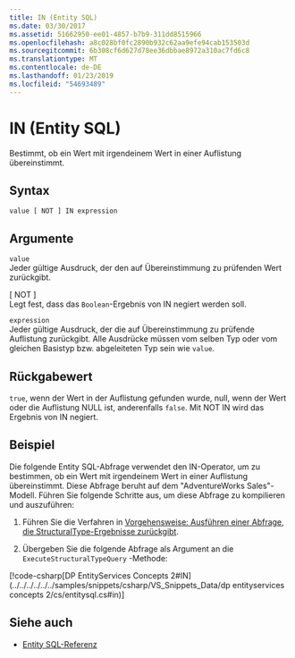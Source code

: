 ```yaml
---
title: IN (Entity SQL)
ms.date: 03/30/2017
ms.assetid: 51662950-ee01-4857-b7b9-311dd8515966
ms.openlocfilehash: a8c028bf0fc2890b932c62aa9efe94cab153503d
ms.sourcegitcommit: 6b308cf6d627d78ee36dbbae8972a310ac7fd6c8
ms.translationtype: MT
ms.contentlocale: de-DE
ms.lasthandoff: 01/23/2019
ms.locfileid: "54693489"
---
```

# <a name="in-entity-sql"></a>IN (Entity SQL)
Bestimmt, ob ein Wert mit irgendeinem Wert in einer Auflistung übereinstimmt.  
  
## <a name="syntax"></a>Syntax  
  
```  
value [ NOT ] IN expression  
```  
  
## <a name="arguments"></a>Argumente  
 `value`  
 Jeder gültige Ausdruck, der den auf Übereinstimmung zu prüfenden Wert zurückgibt.  
  
 [ NOT ]  
 Legt fest, dass das `Boolean`-Ergebnis von IN negiert werden soll.  
  
 `expression`  
 Jeder gültige Ausdruck, der die auf Übereinstimmung zu prüfende Auflistung zurückgibt. Alle Ausdrücke müssen vom selben Typ oder vom gleichen Basistyp bzw. abgeleiteten Typ sein wie `value`.  
  
## <a name="return-value"></a>Rückgabewert  
 `true`, wenn der Wert in der Auflistung gefunden wurde, null, wenn der Wert oder die Auflistung NULL ist, anderenfalls `false`. Mit NOT IN wird das Ergebnis von IN negiert.  
  
## <a name="example"></a>Beispiel  
 Die folgende Entity SQL-Abfrage verwendet den IN-Operator, um zu bestimmen, ob ein Wert mit irgendeinem Wert in einer Auflistung übereinstimmt. Diese Abfrage beruht auf dem "AdventureWorks Sales"-Modell. Führen Sie folgende Schritte aus, um diese Abfrage zu kompilieren und auszuführen:  
  
1.  Führen Sie die Verfahren in [Vorgehensweise: Ausführen einer Abfrage, die StructuralType-Ergebnisse zurückgibt](../../../../../../docs/framework/data/adonet/ef/how-to-execute-a-query-that-returns-structuraltype-results.md).  
  
2.  Übergeben Sie die folgende Abfrage als Argument an die `ExecuteStructuralTypeQuery` -Methode:  
  
 [!code-csharp[DP EntityServices Concepts 2#IN](../../../../../../samples/snippets/csharp/VS_Snippets_Data/dp entityservices concepts 2/cs/entitysql.cs#in)]  
  
## <a name="see-also"></a>Siehe auch
- [Entity SQL-Referenz](../../../../../../docs/framework/data/adonet/ef/language-reference/entity-sql-reference.md)
